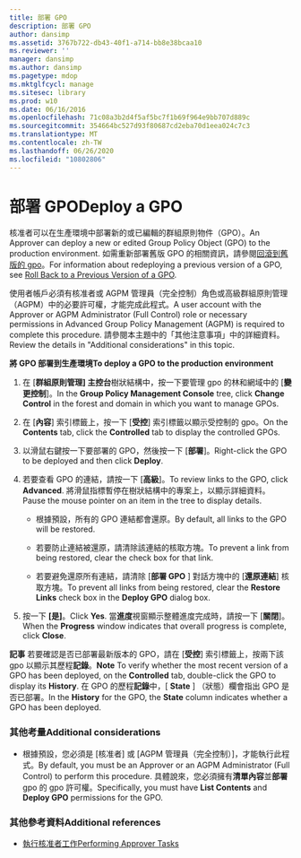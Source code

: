 ```yaml
---
title: 部署 GPO
description: 部署 GPO
author: dansimp
ms.assetid: 3767b722-db43-40f1-a714-bb8e38bcaa10
ms.reviewer: ''
manager: dansimp
ms.author: dansimp
ms.pagetype: mdop
ms.mktglfcycl: manage
ms.sitesec: library
ms.prod: w10
ms.date: 06/16/2016
ms.openlocfilehash: 71c08a3b2d4f5af5bc7f1b69f964e9bb707d889c
ms.sourcegitcommit: 354664bc527d93f80687cd2eba70d1eea024c7c3
ms.translationtype: MT
ms.contentlocale: zh-TW
ms.lasthandoff: 06/26/2020
ms.locfileid: "10802806"
---
```

# <span data-ttu-id="fbad7-103">部署 GPO</span><span class="sxs-lookup"><span data-stu-id="fbad7-103">Deploy a GPO</span></span>


<span data-ttu-id="fbad7-104">核准者可以在生產環境中部署新的或已編輯的群組原則物件（GPO）。</span><span class="sxs-lookup"><span data-stu-id="fbad7-104">An Approver can deploy a new or edited Group Policy Object (GPO) to the production environment.</span></span> <span data-ttu-id="fbad7-105">如需重新部署舊版 GPO 的相關資訊，請參閱[回滾到舊版的 gpo](roll-back-to-a-previous-version-of-a-gpo-agpm30ops.md)。</span><span class="sxs-lookup"><span data-stu-id="fbad7-105">For information about redeploying a previous version of a GPO, see [Roll Back to a Previous Version of a GPO](roll-back-to-a-previous-version-of-a-gpo-agpm30ops.md).</span></span>

<span data-ttu-id="fbad7-106">使用者帳戶必須有核准者或 AGPM 管理員（完全控制）角色或高級群組原則管理（AGPM）中的必要許可權，才能完成此程式。</span><span class="sxs-lookup"><span data-stu-id="fbad7-106">A user account with the Approver or AGPM Administrator (Full Control) role or necessary permissions in Advanced Group Policy Management (AGPM) is required to complete this procedure.</span></span> <span data-ttu-id="fbad7-107">請參閱本主題中的「其他注意事項」中的詳細資料。</span><span class="sxs-lookup"><span data-stu-id="fbad7-107">Review the details in "Additional considerations" in this topic.</span></span>

**<span data-ttu-id="fbad7-108">將 GPO 部署到生產環境</span><span class="sxs-lookup"><span data-stu-id="fbad7-108">To deploy a GPO to the production environment</span></span>**

1.  <span data-ttu-id="fbad7-109">在 [**群組原則管理] 主控台**樹狀結構中，按一下要管理 gpo 的林和網域中的 [**變更控制**]。</span><span class="sxs-lookup"><span data-stu-id="fbad7-109">In the **Group Policy Management Console** tree, click **Change Control** in the forest and domain in which you want to manage GPOs.</span></span>

2.  <span data-ttu-id="fbad7-110">在 [**內容**] 索引標籤上，按一下 [**受控**] 索引標籤以顯示受控制的 gpo。</span><span class="sxs-lookup"><span data-stu-id="fbad7-110">On the **Contents** tab, click the **Controlled** tab to display the controlled GPOs.</span></span>

3.  <span data-ttu-id="fbad7-111">以滑鼠右鍵按一下要部署的 GPO，然後按一下 [**部署**]。</span><span class="sxs-lookup"><span data-stu-id="fbad7-111">Right-click the GPO to be deployed and then click **Deploy**.</span></span>

4.  <span data-ttu-id="fbad7-112">若要查看 GPO 的連結，請按一下 [**高級**]。</span><span class="sxs-lookup"><span data-stu-id="fbad7-112">To review links to the GPO, click **Advanced**.</span></span> <span data-ttu-id="fbad7-113">將滑鼠指標暫停在樹狀結構中的專案上，以顯示詳細資料。</span><span class="sxs-lookup"><span data-stu-id="fbad7-113">Pause the mouse pointer on an item in the tree to display details.</span></span>

    -   <span data-ttu-id="fbad7-114">根據預設，所有的 GPO 連結都會還原。</span><span class="sxs-lookup"><span data-stu-id="fbad7-114">By default, all links to the GPO will be restored.</span></span>

    -   <span data-ttu-id="fbad7-115">若要防止連結被還原，請清除該連結的核取方塊。</span><span class="sxs-lookup"><span data-stu-id="fbad7-115">To prevent a link from being restored, clear the check box for that link.</span></span>

    -   <span data-ttu-id="fbad7-116">若要避免還原所有連結，請清除 [**部署 GPO** ] 對話方塊中的 [**還原連結**] 核取方塊。</span><span class="sxs-lookup"><span data-stu-id="fbad7-116">To prevent all links from being restored, clear the **Restore Links** check box in the **Deploy GPO** dialog box.</span></span>

5.  <span data-ttu-id="fbad7-117">按一下 **\[是\]**。</span><span class="sxs-lookup"><span data-stu-id="fbad7-117">Click **Yes**.</span></span> <span data-ttu-id="fbad7-118">當**進度**視窗顯示整體進度完成時，請按一下 [**關閉**]。</span><span class="sxs-lookup"><span data-stu-id="fbad7-118">When the **Progress** window indicates that overall progress is complete, click **Close**.</span></span>

<span data-ttu-id="fbad7-119">**記事** 若要確認是否已部署最新版本的 GPO，請在 [**受控**] 索引標籤上，按兩下該 gpo 以顯示其歷程**記錄**。</span><span class="sxs-lookup"><span data-stu-id="fbad7-119">**Note** To verify whether the most recent version of a GPO has been deployed, on the **Controlled** tab, double-click the GPO to display its **History**.</span></span> <span data-ttu-id="fbad7-120">在 GPO 的歷程**記錄**中，[ **State** ] （狀態）欄會指出 GPO 是否已部署。</span><span class="sxs-lookup"><span data-stu-id="fbad7-120">In the **History** for the GPO, the **State** column indicates whether a GPO has been deployed.</span></span>

 

### <span data-ttu-id="fbad7-121">其他考量</span><span class="sxs-lookup"><span data-stu-id="fbad7-121">Additional considerations</span></span>

-   <span data-ttu-id="fbad7-122">根據預設，您必須是 [核准者] 或 [AGPM 管理員（完全控制）]，才能執行此程式。</span><span class="sxs-lookup"><span data-stu-id="fbad7-122">By default, you must be an Approver or an AGPM Administrator (Full Control) to perform this procedure.</span></span> <span data-ttu-id="fbad7-123">具體說來，您必須擁有**清單內容**並**部署**gpo 的 gpo 許可權。</span><span class="sxs-lookup"><span data-stu-id="fbad7-123">Specifically, you must have **List Contents** and **Deploy GPO** permissions for the GPO.</span></span>

### <span data-ttu-id="fbad7-124">其他參考資料</span><span class="sxs-lookup"><span data-stu-id="fbad7-124">Additional references</span></span>

-   [<span data-ttu-id="fbad7-125">執行核准者工作</span><span class="sxs-lookup"><span data-stu-id="fbad7-125">Performing Approver Tasks</span></span>](performing-approver-tasks-agpm30ops.md)

 

 





